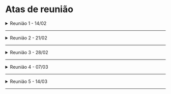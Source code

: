 # Atas de reunião

<details>
    <summary>
        Reunião 1 - 14/02
    </summary>
    <h3>Descrição</h3>
        Primeira reunião via meets, com a finalidade de alinhamento, troca de ideias e conhecimento
    <h3>Objetivos</h3>
    <ul class="task-list">
        <li class="task-list-item">
            <label class="task-list-control">
                <input type="checkbox" disabled checked>
                <span class="task-list-indicator">
                </span>
            </label>
            Aprender a mexer no mkdocs
        </li>
        <li class="task-list-item">
            <label class="task-list-control">
                <input type="checkbox" disabled>
                <span class="task-list-indicator">
                </span>
            </label> Gravação do vídeos
        </li>
        <li class="task-list-item">
            <label class="task-list-control">
                <input type="checkbox" disabled checked>
                <span class="task-list-indicator">
                </span>
            </label> Definir Logo do projeto
        </li>
        <li class="task-list-item">
            <label class="task-list-control">
                <input type="checkbox" disabled checked>
                <span class="task-list-indicator">
                </span>
            </label> Brainstorm de requisitos do produto
        </li>
        <li class="task-list-item">
            <label class="task-list-control">
                <input type="checkbox" disabled checked>
                <span class="task-list-indicator">
                </span>
            </label> Definição dos requisitos do produto
        </li>
        <li class="task-list-item">
            <label class="task-list-control">
                <input type="checkbox" disabled checked>
                <span class="task-list-indicator">
                </span>
            </label> Aprendizado sobre gamificação
        </li>
    </ul>
    <h3>Detalhes</h3>
        Foi passado o conhecimento do funcionamento do mkdocs para o resto do grupo
        Utilizamos o Miro para o brainstorm e levantamento dos requisitos
        Foi passado o conhecimento das tecnicas de gamificação e o foi definido o framework a ser utilizado
    <h3> Observação</h3>
    <h3> Participantes</h3>
    <ul>
        <li class="task-list-item">
            <label class="task-list-control">
                <input type="checkbox" disabled checked>
                <span class="task-list-indicator"></span>
            </label> Felipe Agustini
        </li>
        <li class="task-list-item">
            <label class="task-list-control">
                <input type="checkbox" disabled checked>
                <span class="task-list-indicator">
                </span>
            </label> Henrique Hida
        </li>
        <li class="task-list-item">
            <label class="task-list-control">
                <input type="checkbox" disabled checked>
                <span class="task-list-indicator">
                </span>
            </label> Thiago Gomes
        </li>
        <li class="task-list-item">
            <label class="task-list-control">
                <input type="checkbox" disabled checked>
                <span class="task-list-indicator">
                </span>
            </label> Christian Fleury
        </li>
    </ul>
</details>

---

<details>
    <summary>
        Reunião 2 - 21/02
    </summary>
    <h3> Descrição</h3>
    Refatoração de documentos
    <h3> Objetivos</h3>
    <ul>
        <li class="task-list-item">
            <label class="task-list-control">
                <input type="checkbox" disabled checked>
                <span class="task-list-indicator">
                </span>
            </label> Refatorar Requisitos
        </li>
        <li class="task-list-item">
            <label class="task-list-control">
                <input type="checkbox" disabled>
                <span class="task-list-indicator">
                </span>
            </label> Gravação do vídeos
        </li>
        <li class="task-list-item">
            <label class="task-list-control">
                <input type="checkbox" disabled checked>
                <span class="task-list-indicator">
                </span>
            </label>Colocar imagens do brainstorm no site
        </li>
        <li class="task-list-item">
            <label class="task-list-control">
                <input type="checkbox" disabled checked>
                <span class="task-list-indicator">
                </span>
            </label>Organizar requisitos conforme safe
        </li>
        <li class="task-list-item">
            <label class="task-list-control">
                <input type="checkbox" disabled checked>
                <span class="task-list-indicator">
                </span>
            </label>Canvas MVP
        </li>
    </ul>
    <h3> Detalhes</h3>
    <h3> Observação</h3>
    <h3> Participantes</h3>
    <ul>
        <li class="task-list-item">
            <label class="task-list-control">
                <input type="checkbox" disabled checked>
                <span class="task-list-indicator">
                </span>
            </label>Felipe Agustini
        </li>
        <li class="task-list-item">
            <label class="task-list-control">
                <input type="checkbox" disabled checked>
                <span class="task-list-indicator">
                </span>
            </label>Henrique Hida
        </li>
        <li class="task-list-item">
            <label class="task-list-control">
                <input type="checkbox" disabled checked>
                <span class="task-list-indicator">
                </span>
            </label>Thiago Gomes
        </li>
        <li class="task-list-item">
            <label class="task-list-control">
                <input type="checkbox" disabled checked>
                <span class="task-list-indicator">
                </span>
            </label>Christian Fleury
        </li>
    </ul>
</details>

---

<details>
    <summary>
        Reunião 3 - 28/02
    </summary>
    <h3> Descrição</h3>
        Não Foi feita
    <h3> Objetivos</h3>
    <h3> Detalhes</h3>
    <h3> Observação</h3>
    <h3> Participantes</h3>
    <ul>
        <li class="task-list-item">
            <label class="task-list-control">
                <input type="checkbox" disabled>
                <span class="task-list-indicator">
                </span> Felipe Agustini
        </li>
        <li class="task-list-item">
            <label class="task-list-control">
                <input type="checkbox" disabled>
                <span class="task-list-indicator">
                </span> Henrique Hida
        </li>
        <li class="task-list-item">
            <label class="task-list-control">
                <input type="checkbox" disabled>
                <span class="task-list-indicator">
                </span> Thiago Gomes
        </li>
        <li class="task-list-item">
            <label class="task-list-control">
                <input type="checkbox" disabled>
                <span class="task-list-indicator">
                </span> Christian Fleury
        </li>
    </ul>
</details>

---

<details>
    <summary>
        Reunião 4 - 07/03
    </summary>
    <h3> Descrição</h3>
        Não Foi feita
    <h3> Objetivos</h3>
    <h3> Detalhes</h3>
    <h3> Observação</h3>
    <h3> Participantes</h3>
    <ul>
        <li class="task-list-item">
            <label class="task-list-control">
                <input type="checkbox" disabled>
                <span class="task-list-indicator">
                </span> Felipe Agustini
        </li>
        <li class="task-list-item">
            <label class="task-list-control">
                <input type="checkbox" disabled>
                <span class="task-list-indicator">
                </span> Henrique Hida
        </li>
        <li class="task-list-item">
            <label class="task-list-control">
                <input type="checkbox" disabled>
                <span class="task-list-indicator">
                </span> Thiago Gomes
        </li>
        <li class="task-list-item">
            <label class="task-list-control">
                <input type="checkbox" disabled>
                <span class="task-list-indicator">
                </span> Christian Fleury
        </li>
    </ul>
</details>

---

<details>
    <summary>
        Reunião 5 - 14/03
    </summary>
    <h3> Descrição</h3>
        Refatoração dos documentos, e criação dos documentos da Unidade 3
    <h3> Objetivos</h3>
    <ul>
        <li class="task-list-item">
            <label class="task-list-control">
                <input type="checkbox" disabled checked>
                <span class="task-list-indicator">
                </span>
            </label> Refatorar Historias de usuário</li>
        <li class="task-list-item">
            <label class="task-list-control">
                <input type="checkbox" disabled checked>
                <span class="task-list-indicator">
                </span>
            </label> Backlog do produto</li>
        <li class="task-list-item">
            <label class="task-list-control">
                <input type="checkbox" disabled checked>
                <span class="task-list-indicator">
                </span>
            </label> Kanban</li>
        <li class="task-list-item">
            <label class="task-list-control">
                <input type="checkbox" disabled checked>
                <span class="task-list-indicator">
                </span>
            </label> Critérios de Aceitação</li>
    </ul>
    <h3> Detalhes</h3>
        <ul>
        <li>Refatorar Historias de usuário -> Felipe Agustini</li>
        <li>Kanban -> Thiago Gomes</li>
        <li>Backlog -> Henrique Hida</li>
        <li>Critérios de Aceitação -> Todos</li>
        </ul>
    <h3> Observação</h3>
        Christian Fleury desistiu da matéria e não vai mais participar da equipe.
    <h3> Participantes</h3>
    <ul>
        <li class="task-list-item">
            <label class="task-list-control">
                <input type="checkbox" disabled checked>
                <span class="task-list-indicator">
                </span>
            </label> Felipe Agustini
        </li>
        <li class="task-list-item">
            <label class="task-list-control">
                <input type="checkbox" disabled checked>
                <span class="task-list-indicator">
                </span>
            </label> Henrique Hida
        </li>
        <li class="task-list-item">
            <label class="task-list-control">
                <input type="checkbox" disabled>
                <span class="task-list-indicator">
                </span> Thiago Gomes
        </li>
        <li class="task-list-item">
            <label class="task-list-control">
                <input type="checkbox" disabled>
                <span class="task-list-indicator">
                </span> Christian Fleury
        </li>
    </ul>
</details>

---
